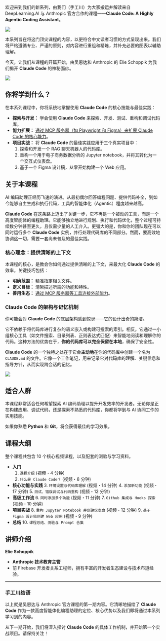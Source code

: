 
欢迎来到我们的新系列，由我们（手工川）为大家搬运并解读来自 DeepLearning.AI 与 Anthropic 官方合作的课程——**Claude Code: A Highly Agentic Coding Assistant**。


![](https://poketto.oss-cn-hangzhou.aliyuncs.com/202508151313500.png?x-oss-process=image/resize,w_800/rotate,0)






本系列旨在将这门顶尖课程的内容，以更符合中文读者习惯的方式呈现出来。我们将严格遵循专业、严谨的原则，对内容进行重组和精炼，并补充必要的图表以辅助理解。

今天，让我们从课程的开篇开始，由吴恩达和 Anthropic 的 Elie Schoppik 为我们揭开 **Claude Code** 的神秘面纱。

![](https://poketto.oss-cn-hangzhou.aliyuncs.com/202508151314093.png?x-oss-process=image/resize,w_800/rotate,0)

## 你将学到什么？

在本系列课程中，你将系统地掌握使用 **Claude Code** 的核心技能与最佳实践：

*   **探索与开发：** 学会使用 **Claude Code** 来探索、开发、测试、重构和调试代码库。
*   **能力扩展：** [通过 MCP 服务器（如 Playwright 和 Figma）来扩展 Claude Code 的核心能力](https://www.deeplearning.ai/short-courses/claude-code-a-highly-agentic-coding-assistant/?utm_campaign=anthropicC3-launch&utm_medium=headband&utm_source=dlai-homepage#course-outline)。
*   **项目实战：** 将 **Claude Code** 的最佳实践应用于三个真实项目中：
    1.  探索和开发一个 RAG 聊天机器人的代码库。
    2.  重构一个用于电子商务数据分析的 Jupyter notebook，并将其转化为一个交互式仪表盘。
    3.  基于一个 Figma 设计稿，从零开始构建一个 Web 应用。

## 关于本课程

AI 编码助理正经历飞速的演进。从最初偶尔回答编程问题、提供代码补全，到如今能够自主生成和执行代码，工具的智能体化（Agentic）程度越来越高。

**Claude Code** 在这条路上迈出了关键一步，它不再是一个被动的工具，而是一个高度智能体的编程助理。它能够独立地进行规划、执行和代码优化，整个过程可持续数分钟甚至更久，且仅需少量的人工介入。更强大的是，你和你的团队现在可以同时运行多个 **Claude Code** 实例，并行处理代码库的不同部分。然而，要高效地协调这一切，需要一套尚未普及的最佳实践。

### 核心理念：提供清晰的上下文

本课程的核心，是教会你如何通过提供清晰的上下文，来最大化 **Claude Code** 的效率。关键技巧包括：

*   **明确范围：** 精准指定相关文件。
*   **定义目标：** 清晰描述所需的功能和特性。
*   **善用生态：** [通过 MCP 服务器等工具连接外部能力](https://www.deeplearning.ai/short-courses/claude-code-a-highly-agentic-coding-assistant/?utm_campaign=anthropicC3-launch&utm_medium=headband&utm_source=dlai-homepage#course-outline)。

### Claude Code 的架构与记忆机制

你可能会对 **Claude Code** 的底层架构感到惊讶——它的设计出奇的简洁。

它不依赖于将代码库进行复杂的语义嵌入或构建可搜索的索引。相反，它通过一小组核心工具（如文件搜索、目录列表、正则表达式匹配）来智能地阅读和理解你的代码。这种方法的优势在于，**你的代码库可以完全保留在本地**，确保了安全性。

**Claude Code** 的一个独特之处在于它会**主动地**在你的代码库中创建一个名为 `CLAUDE.md` 的文件。它像一个工作笔记，用来记录它对代码库的理解、关键信息和指导方针，从而实现跨会话的记忆。

![](https://poketto.oss-cn-hangzhou.aliyuncs.com/202508151332231.png?x-oss-process=image/resize,w_800/rotate,0)


## 适合人群

本课程非常适合任何希望探索 AI 编码助理以提升开发效率的开发者。无论你是正在构建应用、调试代码，还是探索不熟悉的代码库，你都将学到与 AI 协同工作的实用技能。

如果你熟悉 **Python** 和 **Git**，将会获得最佳的学习效果。

## 课程大纲

整个课程共包含 10 个核心视频课程，以及配套的测验与学习资料。

*   **入门**
    1.  `课程介绍` (视频・4 分钟)
    2.  `什么是 Claude Code？` (视频・8 分钟)
*   **核心功能与实践**
    3.  `环境设置与代码库理解` (视频・14 分钟)
    4.  `添加新功能` (视频・17 分钟)
    5.  `测试、错误调试与代码重构` (视频・12 分钟)
*   **高级工作流**
    6.  `同时添加多个功能` (视频・11 分钟)
    7.  `Github 集成与 Hooks 探索` (视频・10 分钟)
*   **项目实战**
    8.  `重构 Jupyter Notebook 并创建仪表盘` (视频・12 分钟)
    9.  `基于 Figma 设计稿创建 Web 应用` (视频・9 分钟)
*   **总结**
    10. `课程总结、测验与 Prompt 合集`

## 讲师介绍

**Elie Schoppik**



*   **Anthropic 技术教育主管**
*   前 Firebase 开发者关系工程师，拥有丰富的开发者生态建设与技术布道经验。


---

### 手工川结语

以上就是吴恩达与 Anthropic 官方课程的第一期内容。它清晰地描绘了 **Claude Code** 作为一款高度智能体化编程助理的定位、核心优势以及我们即将通过本系列学习到的内容。

从下一期开始，我们将深入探讨 **Claude Code** 的具体工作机制，并开始第一个实战项目。请保持关注！

